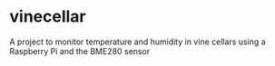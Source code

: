 # vinecellar
A project to monitor temperature and humidity in vine cellars using a Raspberry Pi and the BME280 sensor
